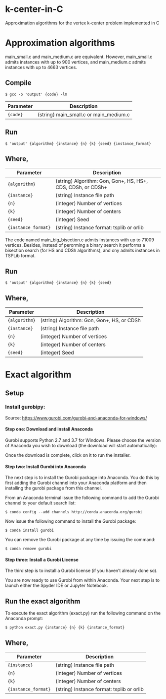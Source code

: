 # k-center-in-C
Approximation algorithms for the vertex k-center problem implemented in C

# Approximation algorithms

main_small.c and main_medium.c are equivalent. However, main_small.c admits instances with up to 900 vertices, and main_medium.c admits instances with up to 4663 vertices. 

## Compile

```
$ gcc -o 'output' {code} -lm
```

|  Parameter |                                          Description                                          |
|----------|---------------------------------------------------------------------------------------------|
| `{code}` | (string) main_small.c or main_medium.c                              |

## Run

```
$ 'output' {algorithm} {instance} {n} {k} {seed} {instance_format}
```

## Where,

|  Parameter |                                          Description                                          |
|----------|---------------------------------------------------------------------------------------------|
| `{algorithm}` | (string) Algorithm: Gon, Gon+, HS, HS+, CDS, CDSh, or CDSh+                                    |
| `{instance}` | (string) Instance file path                                    |
| `{n}`    | (integer) Number of vertices  |
| `{k}`    | (integer) Number of centers   |
| `{seed}`    | (integer) Seed   |
| `{instance_format}`    | (string) Instance format: tsplib or orlib |

The code named main_big_bisection.c admits instances with up to 71009 vertices. Besides, instead of perorming a binary search it performs a bisection search (for HS and CDSh algorithms), and ony admits instances in TSPLib format.

## Run

```
$ 'output' {algorithm} {instance} {n} {k} {seed}
```

## Where,

|  Parameter |                                          Description                                          |
|----------|---------------------------------------------------------------------------------------------|
| `{algorithm}` | (string) Algorithm: Gon, Gon+, HS, or CDSh                                    |
| `{instance}` | (string) Instance file path                                    |
| `{n}`    | (integer) Number of vertices  |
| `{k}`    | (integer) Number of centers   |
| `{seed}`    | (integer) Seed   |

# Exact algorithm
## Setup
### Install gurobipy:

Source: https://www.gurobi.com/gurobi-and-anaconda-for-windows/

#### Step one: Download and install Anaconda

Gurobi supports Python 2.7 and 3.7 for Windows. Please choose the version of Anaconda you wish to download (the download will start automatically):

Once the download is complete, click on it to run the installer.

#### Step two: Install Gurobi into Anaconda

The next step is to install the Gurobi package into Anaconda. You do this by first adding the Gurobi channel into your Anaconda platform and then installing the gurobi package from this channel.

From an Anaconda terminal issue the following command to add the Gurobi channel to your default search list:

```
$ conda config --add channels http://conda.anaconda.org/gurobi
```

Now issue the following command to install the Gurobi package:

```
$ conda install gurobi
```

You can remove the Gurobi package at any time by issuing the command:

```
$ conda remove gurobi
```

#### Step three: Install a Gurobi License

The third step is to install a Gurobi license (if you haven’t already done so).

You are now ready to use Gurobi from within Anaconda. Your next step is to launch either the Spyder IDE or Jupyter Notebook.

## Run the exact algorithm

To execute the exact algorithm (exact.py) run the following command on the Anaconda prompt:

```
$ python exact.py {instance} {n} {k} {instance_format}
```

## Where,

|  Parameter |                                          Description                                          |
|----------|---------------------------------------------------------------------------------------------|
| `{instance}` | (string) Instance file path                                    |
| `{n}`    | (integer) Number of vertices  |
| `{k}`    | (integer) Number of centers   |
| `{instance_format}`    | (string) Instance format: tsplib or orlib |
